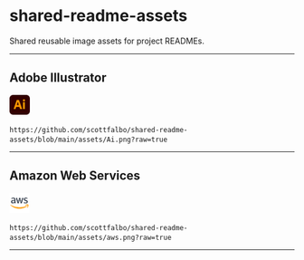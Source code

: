 # shared-readme-assets

Shared reusable image assets for project READMEs.

---

## Adobe Illustrator
<img src = "https://github.com/scottfalbo/shared-readme-assets/blob/main/assets/Ai.png?raw=true" height=35 />

`https://github.com/scottfalbo/shared-readme-assets/blob/main/assets/Ai.png?raw=true`

---

## Amazon Web Services
<img src = "https://github.com/scottfalbo/shared-readme-assets/blob/main/assets/aws.png?raw=true" height=35 />

`https://github.com/scottfalbo/shared-readme-assets/blob/main/assets/aws.png?raw=true`

---

